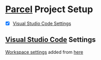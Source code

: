 # [Parcel](https://parceljs.org/) Project Setup

- [x] [Visual Studio Code Settings](#visual-studio-code-settings)

## [Visual Studio Code](https://code.visualstudio.com/) Settings

[Workspace settings](https://code.visualstudio.com/docs/getstarted/settings) added from [here](../vscode)

